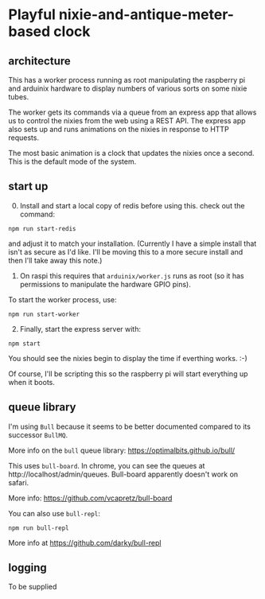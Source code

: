 # Playful nixie-and-antique-meter-based clock

## architecture

This has a worker process running as root manipulating the raspberry pi and arduinix hardware to display numbers of various sorts on some nixie tubes.

The worker gets its commands via a queue from an express app that allows us to control the nixies from the web using a REST API. The express app also sets up and runs animations on the nixies in response to HTTP requests.

The most basic animation is a clock that updates the nixies once a second. This is the default mode of the system.

## start up

0. Install and start a local copy of redis before using this. check out the command:

`npm run start-redis`

and adjust it to match your installation. (Currently I have a simple install that isn't as secure as I'd like. I'll be moving this to a more secure install and then I'll take away this note.)

1. On raspi this requires that  `arduinix/worker.js` runs as root (so it has permissions to manipulate the hardware GPIO pins).

To start the worker process, use:

`npm run start-worker`

2. Finally, start the express server with:

`npm start`

You should see the nixies begin to display the time if everthing works. :-)

Of course, I'll be scripting this so the raspberry pi will start everything up when it boots.
## queue library

I'm using `Bull` because it seems to be better documented compared to its successor `BullMQ`.

More info on the `bull` queue library: https://optimalbits.github.io/bull/

This uses `bull-board`. In chrome, you can see the queues at http://localhost/admin/queues. Bull-board apparently doesn't work on safari.

More info: https://github.com/vcapretz/bull-board

You can also use `bull-repl`:

`npm run bull-repl`

More info at https://github.com/darky/bull-repl

## logging

To be supplied

